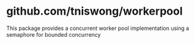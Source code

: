 # github.com/tniswong/workerpool

This package provides a concurrent worker pool implementation using a semaphore for bounded concurrency
